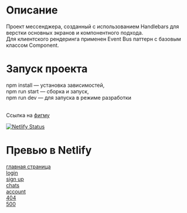 Описание 
=================
Проект мессенджера, созданный с использованием Handlebars для верстки основных экранов и компонентного подхода. <br>
Для клиентского рендеринга применен Event Bus паттерн с базовым классом Component.

Запуск проекта
=================

npm install — установка зависимостей, <br>npm run start — сборка и запуск, <br>npm run dev — для запуска в режиме разработки

<br>Ссылка на [фигму](https://www.figma.com/file/gYcAthRFzBiG3uHuRB9hqe/Untitled?type=design&node-id=0-1&mode=design)

[![Netlify Status](https://api.netlify.com/api/v1/badges/22b584f6-d494-4537-aff4-d01a2cd393a7/deploy-status)](https://app.netlify.com/sites/messageme-pr/deploys)

Превью в Netlify
=================
[главная страница](https://messageme-pr.netlify.app/)<br>
[login](https://messageme-pr.netlify.app/)<br>
[sign up](https://messageme-pr.netlify.app/)<br>
[chats](https://messageme-pr.netlify.app/?login=&password=)<br>
[account](https://messageme-pr.netlify.app/?login=&password=)<br>
[404](https://messageme-pr.netlify.app/?login=&password=)<br>
[500](https://messageme-pr.netlify.app/?login=&password=)
